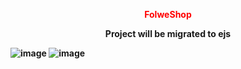 <p style="color: red" align="center", color="red"><strong>FolweShop<strong></p>
  
<p align="center">Project will be migrated to ejs</p>

![image](https://user-images.githubusercontent.com/78105136/181066867-289711f2-760e-4bf4-a431-e7d55a3fd754.png)
![image](https://user-images.githubusercontent.com/78105136/182230387-73d8b079-4397-4367-ad31-fc6194ff628e.png)
